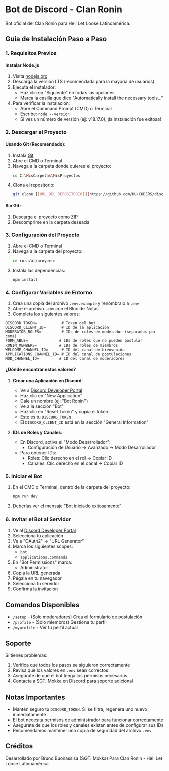 # Bot de Discord - Clan Ronin

Bot oficial del Clan Ronin para Hell Let Loose Latinoamérica.

## Guía de Instalación Paso a Paso

### 1. Requisitos Previos

#### Instalar Node.js
1. Visita [nodejs.org](https://nodejs.org/)
2. Descarga la versión LTS (recomendada para la mayoría de usuarios)
3. Ejecuta el instalador:
   - Haz clic en "Siguiente" en todas las opciones
   - Marca la casilla que dice "Automatically install the necessary tools..."
4. Para verificar la instalación:
   - Abre el Command Prompt (CMD) o Terminal
   - Escribe: `node --version`
   - Si ves un número de versión (ej: v18.17.0), ¡la instalación fue exitosa!

### 2. Descargar el Proyecto

#### Usando Git (Recomendado):
1. Instala [Git](https://git-scm.com/downloads)
2. Abre el CMD o Terminal
3. Navega a la carpeta donde quieres el proyecto:
   ```bash
   cd C:\MisCarpetas\MisProyectos
   ```
4. Clona el repositorio:
   ```bash
   git clone [[URL_DEL_REPOSITORIO]](https://github.com/HU-CODERS/discordBot/edit/master/README.md)
   ```

#### Sin Git:
1. Descarga el proyecto como ZIP
2. Descomprime en la carpeta deseada

### 3. Configuración del Proyecto

1. Abre el CMD o Terminal
2. Navega a la carpeta del proyecto:
   ```bash
   cd ruta/al/proyecto
   ```
3. Instala las dependencias:
   ```bash
   npm install
   ```

### 4. Configurar Variables de Entorno

1. Crea una copia del archivo `.env.example` y renómbralo a `.env`
2. Abre el archivo `.env` con el Bloc de Notas
3. Completa los siguientes valores:

```env
DISCORD_TOKEN=           # Token del bot
DISCORD_CLIENT_ID=       # ID de la aplicación
MODERATOR_ROLES=         # IDs de roles de moderador (separados por coma)
FORM_ABLE=              # IDs de roles que no pueden postular
RONIN_MEMBERS=          # IDs de roles de miembros
WELCOME_CHANNEL_ID=      # ID del canal de bienvenida
APPLICATIONS_CHANNEL_ID= # ID del canal de postulaciones
MOD_CHANNEL_ID=         # ID del canal de moderadores
```

#### ¿Dónde encontrar estos valores?

1. **Crear una Aplicación en Discord**:
   - Ve a [Discord Developer Portal](https://discord.com/developers/applications)
   - Haz clic en "New Application"
   - Dale un nombre (ej: "Bot Ronin")
   - Ve a la sección "Bot"
   - Haz clic en "Reset Token" y copia el token
   - Este es tu `DISCORD_TOKEN`
   - El `DISCORD_CLIENT_ID` está en la sección "General Information"

2. **IDs de Roles y Canales**:
   - En Discord, activa el "Modo Desarrollador":
     - Configuración de Usuario → Avanzado → Modo Desarrollador
   - Para obtener IDs:
     - Roles: Clic derecho en el rol → Copiar ID
     - Canales: Clic derecho en el canal → Copiar ID

### 5. Iniciar el Bot

1. En el CMD o Terminal, dentro de la carpeta del proyecto:
   ```bash
   npm run dev
   ```
2. Deberías ver el mensaje "Bot iniciado exitosamente"

### 6. Invitar el Bot al Servidor

1. Ve al [Discord Developer Portal](https://discord.com/developers/applications)
2. Selecciona tu aplicación
3. Ve a "OAuth2" → "URL Generator"
4. Marca los siguientes scopes:
   - `bot`
   - `applications.commands`
5. En "Bot Permissions" marca:
   - Administrator
6. Copia la URL generada
7. Pégala en tu navegador
8. Selecciona tu servidor
9. Confirma la invitación

## Comandos Disponibles

- `/setup` - (Solo moderadores) Crea el formulario de postulación
- `/profile` - (Solo miembros) Gestiona tu perfil
- `/myprofile` - Ver tu perfil actual

## Soporte

Si tienes problemas:
1. Verifica que todos los pasos se siguieron correctamente
2. Revisa que los valores en `.env` sean correctos
3. Asegúrate de que el bot tenga los permisos necesarios
4. Contacta a SGT. Mokka en Discord para soporte adicional

## Notas Importantes

- Mantén seguro tu `DISCORD_TOKEN`. Si se filtra, regenera uno nuevo inmediatamente
- El bot necesita permisos de administrador para funcionar correctamente
- Asegúrate de que los roles y canales existan antes de configurar sus IDs
- Recomendamos mantener una copia de seguridad del archivo `.env`
 
## Créditos

Desarrollado por Bruno Buonassisa (SGT. Mokka)
Para Clan Ronin - Hell Let Loose Latinoamérica
